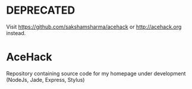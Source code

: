 DEPRECATED
==========
Visit https://github.com/sakshamsharma/acehack
or http://acehack.org instead.

# AceHack
Repository containing source code for my homepage under development (NodeJs, Jade, Express, Stylus)
